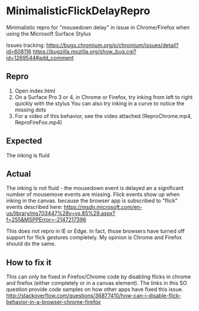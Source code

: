 # MinimalisticFlickDelayRepro
Minimalistic repro for "mousedown delay" in <canvas> issue in Chrome/Firefox when using the Microsoft Surface Stylus


Issues tracking:
https://bugs.chromium.org/p/chromium/issues/detail?id=608116
https://bugzilla.mozilla.org/show_bug.cgi?id=1269544#add_comment

Repro
----
1. Open index.html
2. On a Surface Pro 3 or 4, in Chrome or Firefox, try inking from left to right quickly with the stylus
		You can also try inking in a curve to notice the missing dots
3. For a video of this behavior, see the video attached (ReproChrome.mp4, ReproFireFox.mp4)

Expected
----
The inking is fluid

Actual
----
The inking is not fluid - the mousedown event is delayed an a significant number of mousemove events are missing.
Flick events show up when inking in the canvas. because the browser app is subscribed to "flick" events described here:
https://msdn.microsoft.com/en-us/library/ms703447%28v=vs.85%29.aspx?f=255&MSPPError=-2147217396

This does not repro in IE or Edge. In fact, those browsers have turned off support for flick gestures completely. My opinion is Chrome and Firefox should do the same.

How to fix it
----
This can only be fixed in Firefox/Chrome code by disabling flicks in chrome and firefox (either completely or in a canvas element). The links in this SO question provide code samples on how other apps have fixed this issue.
http://stackoverflow.com/questions/36877410/how-can-i-disable-flick-behavior-in-a-browser-chrome-firefox